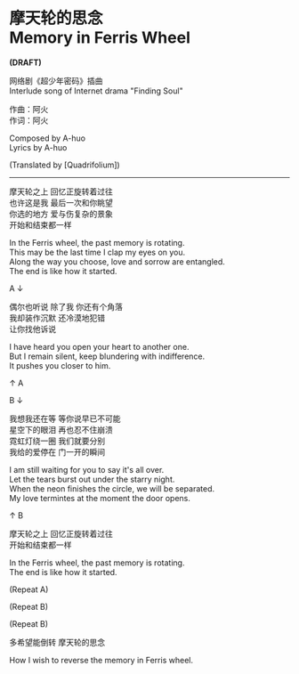 # 摩天轮的思念<br />Memory in Ferris Wheel

**(DRAFT)**

网络剧《超少年密码》插曲  
Interlude song of Internet drama "Finding Soul"

作曲：阿火  
作词：阿火

Composed by A-huo  
Lyrics by A-huo

(Translated by [Quadrifolium])

---

摩天轮之上 回忆正旋转着过往  
也许这是我 最后一次和你眺望  
你选的地方 爱与伤复杂的景象  
开始和结束都一样

In the Ferris wheel, the past memory is rotating.  
This may be the last time I clap my eyes on you.  
Along the way you choose, love and sorrow are entangled.  
The end is like how it started.

A ↓

偶尔也听说 除了我 你还有个角落  
我却装作沉默 还冷漠地犯错  
让你找他诉说

I have heard you open your heart to another one.  
But I remain silent, keep blundering with indifference.  
It pushes you closer to him.

↑ A

B ↓

我想我还在等 等你说早已不可能  
星空下的眼泪 再也忍不住崩溃  
霓虹灯绕一圈 我们就要分别  
我给的爱停在 门一开的瞬间

I am still waiting for you to say it's all over.  
Let the tears burst out under the starry night.  
When the neon finishes the circle, we will be separated.  
My love termintes at the moment the door opens.

↑ B

摩天轮之上 回忆正旋转着过往  
开始和结束都一样

In the Ferris wheel, the past memory is rotating.  
The end is like how it started.

(Repeat A)

(Repeat B)

(Repeat B)

多希望能倒转 摩天轮的思念

How I wish to reverse the memory in Ferris wheel.
